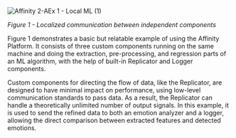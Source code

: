 ![Affinity 2-AEx 1 - Local ML (1)](https://user-images.githubusercontent.com/16760229/88487933-da68ec80-cf89-11ea-92c7-5c10d293c3f1.png)

_Figure 1 - Localized communication between independent components_

Figure 1 demonstrates a basic but relatable example of using the Affinity Platform. It consists of three custom components running on the same machine and doing the extraction, pre-processing, and regression parts of an ML algorithm, with the help of built-in Replicator and Logger components.

Custom components for directing the flow of data, like the Replicator, are designed to have minimal impact on performance, using low-level communication standards to pass data. As a result, the Replicator can handle a theoretically unlimited number of output signals. In this example, it is used to send the refined data to both an emotion analyzer and a logger, allowing the direct comparison between extracted features and detected emotions.
